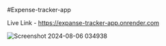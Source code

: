 #Expense-tracker-app

Live Link - https://expanse-tracker-app.onrender.com

![Screenshot 2024-08-06 034938](https://github.com/user-attachments/assets/10e86e6d-b4da-413a-9fdc-6338bdfd1240)
